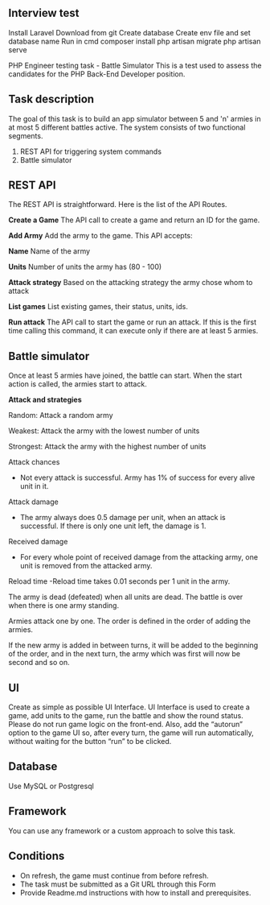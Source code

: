 ## Interview test

Install Laravel
Download from git
Create database
Create env file and set database name
Run in cmd
composer install
php artisan migrate
php artisan serve


PHP Engineer testing task - Battle Simulator
This is a test used to assess the candidates for the PHP Back-End Developer position.

Task description
-------------------------------

The goal of this task is to build an app simulator between 5 and 'n' armies in at most 5 different battles active. The system consists of two functional segments.

1. REST API for triggering system commands
2. Battle simulator


REST API
-------------------------------
The REST API is straightforward. Here is the list of the API Routes.

**Create a Game**
The API call to create a game and return an ID for the game.

**Add Army**
Add the army to the game. This API accepts:

**Name**
Name of the army

**Units**
Number of units the army has (80 - 100)

**Attack strategy**
Based on the attacking strategy the army chose whom to attack

**List games**
List existing games, their status, units, ids.

**Run attack**
The API call to start the game or run an attack. If this is the first time calling this command, it can execute only if there are at least 5 armies. 


Battle simulator
-----------------------------------------

Once at least 5 armies have joined, the battle can start. When the start action is called, the armies start to attack.

**Attack and strategies**

Random: Attack a random army

Weakest: Attack the army with the lowest number of units

Strongest: Attack the army with the highest number of units


Attack chances
- Not every attack is successful. Army has 1% of success for every alive unit in it.

Attack damage
- The army always does 0.5 damage per unit, when an attack is successful. If there is only one unit left, the damage is 1.

Received damage
- For every whole point of received damage from the attacking army, one unit is removed from the attacked army.

Reload time
-Reload time takes 0.01 seconds per 1 unit in the army.



The army is dead (defeated) when all units are dead. 
The battle is over when there is one army standing.

Armies attack one by one. The order is defined in the order of adding the armies.

If the new army is added in between turns, it will be added to the beginning of the order, and in the next turn, the army which was first will now be second and so on.


UI
----------------------
Create as simple as possible UI Interface. UI Interface is used to create a game, add units to the game, run the battle and show the round status. Please do not run game logic on the front-end.
Also, add the “autorun” option to the game UI so, after every turn, the game will run automatically, without waiting for the button “run” to be clicked.

Database
----------------------
Use MySQL or Postgresql

Framework
----------------------
You can use any framework or a custom approach to solve this task.

Conditions
----------------------
- On refresh, the game must continue from before refresh.
- The task must be submitted as a Git URL through this Form
- Provide Readme.md instructions with how to install and prerequisites.